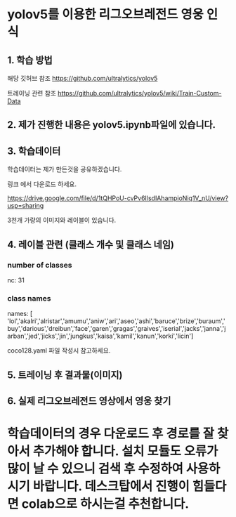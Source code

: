 # yolov5를 이용한 리그오브레전드 영웅 인식

## 1. 학습 방법

해당 깃허브 참조 https://github.com/ultralytics/yolov5

트레이닝 관련 참조 https://github.com/ultralytics/yolov5/wiki/Train-Custom-Data

## 2. 제가 진행한 내용은 yolov5.ipynb파일에 있습니다.

## 3. 학습데이터

학습데이터는 제가 만든것을 공유하겠습니다. 

링크 에서 다운로드 하세요. 

https://drive.google.com/file/d/1tQHPoU-cvPv6IlsdIAhampioNiq1V_nU/view?usp=sharing

3천개 가량의 이미지와 레이블이 있습니다.

## 4. 레이블 관련 (클래스 개수 및 클래스 네임)

### number of classes
nc: 31
### class names
names: [ 'lol','akalri','alristar','amumu','aniw','ari','aseo','ashi','baruce','brize','buraum','buy','darious','dreibun','face','garen','gragas','graives','iserial','jacks','janna','jarban','jed','jicks','jin','jungkus','kaisa','kamil','kanun','korki','licin']

coco128.yaml 파일 작성시 참고하세요.

## 5. 트레이닝 후 결과물(이미지)




## 6. 실제 리그오브레전드 영상에서 영웅 찾기



# 학습데이터의 경우 다운로드 후 경로를 잘 찾아서 추가해야 합니다. 설치 모듈도 오류가 많이 날 수 있으니 검색 후 수정하여 사용하시기 바랍니다. 데스크탑에서 진행이 힘들다면 colab으로 하시는걸 추천합니다.